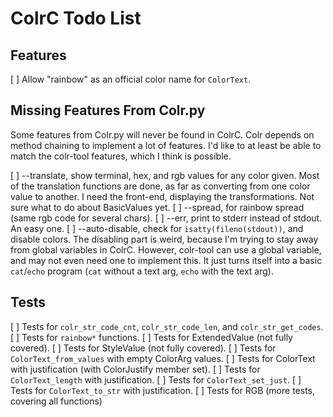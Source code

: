 # ColrC Todo List

## Features
[ ] Allow "rainbow" as an official color name for `ColorText`.

## Missing Features From Colr.py

Some features from Colr.py will never be found in ColrC. Colr depends on
method chaining to implement a lot of features. I'd like to at least be able
to match the colr-tool features, which I think is possible.

[ ] --translate, show terminal, hex, and rgb values for any color given.
        Most of the translation functions are done, as far as converting from
        one color value to another. I need the front-end, displaying the
        transformations. Not sure what to do about BasicValues yet.
[ ] --spread, for rainbow spread (same rgb code for several chars).
[ ] --err, print to stderr instead of stdout. An easy one.
[ ] --auto-disable, check for `isatty(fileno(stdout))`, and disable colors.
        The disabling part is weird, because I'm trying to stay away from global
        variables in ColrC. However, colr-tool can use a global variable, and may
        not even need one to implement this. It just turns itself into a basic
        `cat`/`echo` program (`cat` without a text arg, `echo` with the text arg).

## Tests
[ ] Tests for `colr_str_code_cnt`, `colr_str_code_len`, and `colr_str_get_codes`.
[ ] Tests for `rainbow*` functions.
[ ] Tests for ExtendedValue (not fully covered).
[ ] Tests for StyleValue (not fully covered).
[ ] Tests for `ColorText_from_values` with empty ColorArg values.
[ ] Tests for ColorText with justification (with ColorJustify member set).
    [ ] Tests for `ColorText_length` with justification.
    [ ] Tests for `ColorText_set_just`.
    [ ] Tests for `ColorText_to_str` with justification.
[ ] Tests for RGB (more tests, covering all functions)
